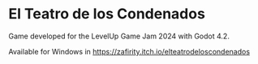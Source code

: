 # El Teatro de los Condenados

Game developed for the LevelUp Game Jam 2024 with Godot 4.2.

Available for Windows in https://zafirity.itch.io/elteatrodeloscondenados
